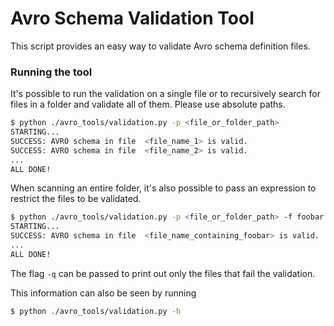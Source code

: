 # Avro Schema Validation Tool

This script provides an easy way to validate Avro schema definition files.

### Running the tool

It's possible to run the validation on a single file or to recursively search for files in a folder and validate all of them.
Please use absolute paths.

```bash
$ python ./avro_tools/validation.py -p <file_or_folder_path>
STARTING...
SUCCESS: AVRO schema in file  <file_name_1> is valid.
SUCCESS: AVRO schema in file  <file_name_2> is valid.
...
ALL DONE!
```

When scanning an entire folder, it's also possible to pass an expression to restrict the files to be validated.

```bash
$ python ./avro_tools/validation.py -p <file_or_folder_path> -f foobar
STARTING...
SUCCESS: AVRO schema in file  <file_name_containing_foobar> is valid.
...
ALL DONE!
```

The flag `-q` can be passed to print out only the files that fail the validation.

This information can also be seen by running

```bash
$ python ./avro_tools/validation.py -h
```